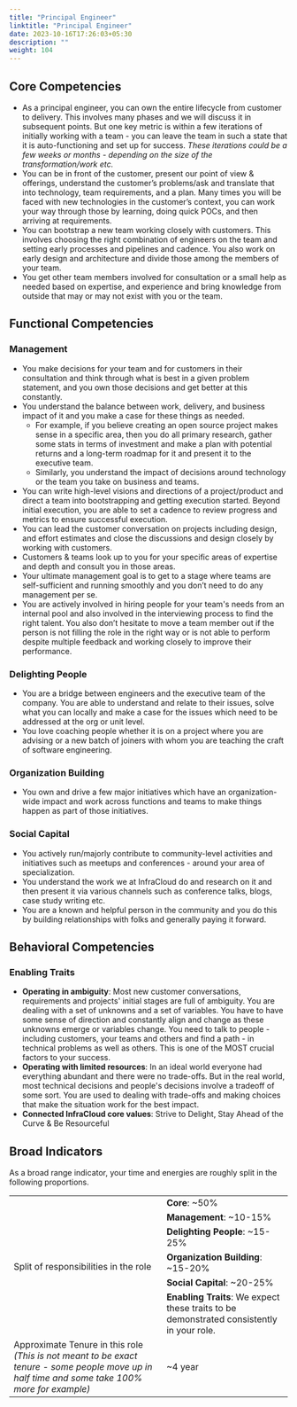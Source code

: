 ```yaml
---
title: "Principal Engineer"
linktitle: "Principal Engineer"
date: 2023-10-16T17:26:03+05:30
description: ""
weight: 104
---
```


## Core Competencies 
* As a principal engineer, you can own the entire lifecycle from customer to delivery. This involves many phases and we will discuss it in subsequent points. But one key metric is within a few iterations of initially working with a team - you can leave the team in such a state that it is auto-functioning and set up for success. *These iterations could be a few weeks or months - depending on the size of the transformation/work etc.*
* You can be in front of the customer, present our point of view & offerings, understand the customer’s problems/ask and translate that into technology, team requirements, and a plan. Many times you will be faced with new technologies in the customer’s context, you can work your way through those by learning, doing quick POCs, and then arriving at requirements.
* You can bootstrap a new team working closely with customers. This involves choosing the right combination of engineers on the team and setting early processes and pipelines and cadence. You also work on early design and architecture and divide those among the members of your team.
* You get other team members involved for consultation or a small help as needed based on expertise, and experience and bring knowledge from outside that may or may not exist with you or the team.

## Functional Competencies 
### Management
  * You make decisions for your team and for customers in their consultation and think through what is best in a given problem statement, and you own those decisions and get better at this constantly.
  * You understand the balance between work, delivery, and business impact of it and you make a case for these things as needed. 
    * For example, if you believe creating an open source project makes sense in a specific area, then you do all primary research, gather some stats in terms of investment and make a plan with potential returns and a long-term roadmap for it and present it to the executive team.
    * Similarly, you understand the impact of decisions around technology or the team you take on business and teams.
  * You can write high-level visions and directions of a project/product and direct a team into bootstrapping and getting execution started. Beyond initial execution, you are able to set a cadence to review progress and metrics to ensure successful execution. 
  * You can lead the customer conversation on projects including design, and effort estimates and close the discussions and design closely by working with customers.
  * Customers & teams look up to you for your specific areas of expertise and depth and consult you in those areas.
  * Your ultimate management goal is to get to a stage where teams are self-sufficient and running smoothly and you don’t need to do any management per se.
  * You are actively involved in hiring people for your team's needs from an internal pool and also involved in the interviewing process to find the right talent. You also don’t hesitate to move a team member out if the person is not filling the role in the right way or is not able to perform despite multiple feedback and working closely to improve their performance.
### Delighting People
  * You are a bridge between engineers and the executive team of the company. You are able to understand and relate to their issues, solve what you can locally and make a case for the issues which need to be addressed at the org or unit level.
  * You love coaching people whether it is on a project where you are advising or a new batch of joiners with whom you are teaching the craft of software engineering.
### Organization Building
  * You own and drive a few major initiatives which have an organization-wide impact and work across functions and teams to make things happen as part of those initiatives.
### Social Capital
  * You actively run/majorly contribute to community-level activities and initiatives such as meetups and conferences - around your area of specialization.
  * You understand the work we at InfraCloud do and research on it and then present it via various channels such as conference talks, blogs, case study writing etc.
  * You are a known and helpful person in the community and you do this by building relationships with folks and generally paying it forward.

## Behavioral Competencies
### Enabling Traits
* **Operating in ambiguity**: Most new customer conversations, requirements and projects' initial stages are full of ambiguity. You are dealing with a set of unknowns and a set of variables. You have to have some sense of direction and constantly align and change as these unknowns emerge or variables change. You need to talk to people - including customers, your teams and others and find a path - in technical problems as well as others. This is one of the MOST crucial factors to your success.
* **Operating with limited resources**: In an ideal world everyone had everything abundant and there were no trade-offs. But in the real world, most technical decisions and people's decisions involve a tradeoff of some sort. You are used to dealing with trade-offs and making choices that make the situation work for the best impact.
* **Connected InfraCloud core values**: Strive to Delight, Stay Ahead of the Curve & Be Resourceful

## Broad Indicators
As a broad range indicator, your time and energies are roughly split in the following proportions.

<table>
<tbody>
  <tr>
    <td rowspan="6">Split of responsibilities in the role</td>
    <td><span style="font-weight:bold">Core</span>: ~50%</td>
  </tr>
  <tr>
    <td><span style="font-weight:bold">Management</span>: ~10-15%</td>
  </tr>
  <tr>
    <td><span style="font-weight:bold">Delighting People</span>: ~15-25%</td>
  </tr>
  <tr>
    <td><span style="font-weight:bold">Organization Building</span>: ~15-20%</td>
  </tr>
  <tr>
    <td><span style="font-weight:bold">Social Capital</span>: ~20-25%</td>
  </tr>
  <tr>
    <td><span style="font-weight:bold">Enabling Traits</span>: We expect these traits to be demonstrated consistently in your role.</td>
  </tr>
  <tr>
    <td>
	  Approximate Tenure in this role <br>
	  <span style="font-style:italic">(This is not meant to be exact tenure - some people move up in half time and some take 100% more for example)</span>
	</td>
	<td>~4 year</td>
</tbody>
</table>
